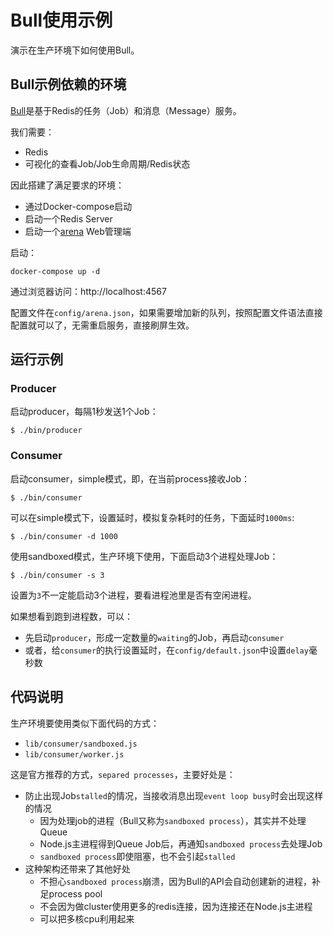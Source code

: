 # Bull使用示例

演示在生产环境下如何使用Bull。

## Bull示例依赖的环境

[Bull](https://github.com/OptimalBits/bull)是基于Redis的任务（Job）和消息（Message）服务。

我们需要：

* Redis
* 可视化的查看Job/Job生命周期/Redis状态

因此搭建了满足要求的环境：

* 通过Docker-compose启动
* 启动一个Redis Server
* 启动一个[arena](https://github.com/bee-queue/arena) Web管理端

启动：

```
docker-compose up -d
```

通过浏览器访问：http://localhost:4567

配置文件在`config/arena.json`，如果需要增加新的队列，按照配置文件语法直接配置就可以了，无需重启服务，直接刷屏生效。

## 运行示例


### Producer

启动producer，每隔1秒发送1个Job：

```
$ ./bin/producer
```

### Consumer

启动consumer，simple模式，即，在当前process接收Job：

```
$ ./bin/consumer
```

可以在simple模式下，设置延时，模拟复杂耗时的任务，下面延时`1000ms`:

```
$ ./bin/consumer -d 1000
```

使用sandboxed模式，生产环境下使用，下面启动3个进程处理Job：

```
$ ./bin/consumer -s 3
```

设置为`3`不一定能启动3个进程，要看进程池里是否有空闲进程。

如果想看到跑到进程数，可以：

* 先启动`producer`，形成一定数量的`waiting`的Job，再启动`consumer`
* 或者，给`consumer`的执行设置延时，在`config/default.json`中设置`delay`毫秒数

## 代码说明

生产环境要使用类似下面代码的方式：

* `lib/consumer/sandboxed.js`
* `lib/consumer/worker.js`

这是官方推荐的方式，`separed processes`，主要好处是：

* 防止出现Job`stalled`的情况，当接收消息出现`event loop busy`时会出现这样的情况
    * 因为处理job的进程（Bull又称为`sandboxed process`），其实并不处理Queue
    * Node.js主进程得到Queue Job后，再通知`sandboxed process`去处理Job
    * `sandboxed process`即使阻塞，也不会引起`stalled`
* 这种架构还带来了其他好处
  * 不担心`sandboxed process`崩溃，因为Bull的API会自动创建新的进程，补足process pool
  * 不会因为做cluster使用更多的redis连接，因为连接还在Node.js主进程
  * 可以把多核cpu利用起来
